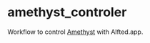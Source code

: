 # amethyst_controler

Workflow to control [Amethyst](https://github.com/ianyh/Amethyst) with Alfted.app.
